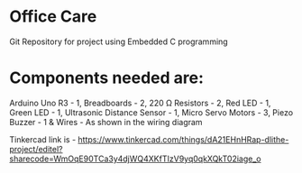 # Office Care
Git Repository for project using Embedded C programming

# Components needed are:
Arduino Uno R3             - 1,
Breadboards                - 2,
220 Ω Resistors            - 2,
Red LED                    - 1,
Green LED                  - 1,
Ultrasonic Distance Sensor - 1,
Micro Servo Motors         - 3,
Piezo Buzzer               - 1 &
Wires                      - As shown in the wiring diagram

Tinkercad link is - https://www.tinkercad.com/things/dA21EHnHRap-dlithe-project/editel?sharecode=WmOqE90TCa3y4djWQ4XKfTIzV9yq0qkXQkT02iage_o
